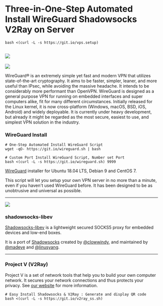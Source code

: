 # Three-in-One-Step Automated Install WireGuard Shadowsocks V2Ray on Server

```
bash <(curl -L -s https://git.io/vps.setup)
```
![](https://raw.githubusercontent.com/hongwenjun/vps_setup/master/img/vps.english.png)
------

![](https://www.wireguard.com/img/wireguard.svg)

WireGuard® is an extremely simple yet fast and modern VPN that utilizes state-of-the-art cryptography. It aims to be faster, simpler, leaner, and more useful than IPsec, while avoiding the massive headache. It intends to be considerably more performant than OpenVPN. WireGuard is designed as a general purpose VPN for running on embedded interfaces and super computers alike, fit for many different circumstances. Initially released for the Linux kernel, it is now cross-platform (Windows, macOS, BSD, iOS, Android) and widely deployable. It is currently under heavy development, but already it might be regarded as the most secure, easiest to use, and simplest VPN solution in the industry.

### WireGuard Install

```
# One-Step Automated Install WireGuard Script
wget -qO- https://git.io/wireguard.sh | bash

# Custom Port Install WireGuard Script, Number set Port
bash <(curl -L -s https://git.io/wireguard.sh) 9999
```

[WireGuard](https://www.wireguard.com) installer for Ubuntu 18.04 LTS, Debian 9 and CentOS 7.

This script will let you setup your own VPN server in no more than a minute, even if you haven't used WireGuard before. It has been designed to be as unobtrusive and universal as possible.

------

![](https://github.com/teddysun/shadowsocks_install/raw/master/shadowsocks.png)
### shadowsocks-libev

[Shadowsocks-libev](https://shadowsocks.org) is a lightweight secured SOCKS5
proxy for embedded devices and low-end boxes.

It is a port of [Shadowsocks](https://github.com/shadowsocks/shadowsocks)
created by [@clowwindy](https://github.com/clowwindy), and maintained by
[@madeye](https://github.com/madeye) and [@linusyang](https://github.com/linusyang).

------
### Project V  (V2Ray)
Project V is a set of network tools that help you to build your own computer network. It secures your network connections and thus protects your privacy. See [our website](https://www.v2ray.com/) for more information.

```
# Easy Install Shadowsocks & V2Ray : Generate and display QR code
bash <(curl -L -s https://git.io/v2ray_ss.sh)
```
